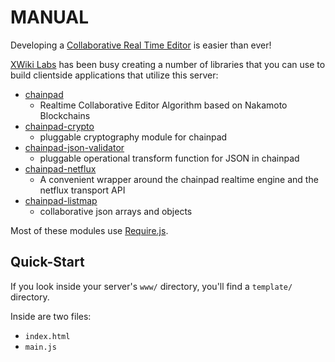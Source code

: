 # MANUAL

Developing a [Collaborative Real Time Editor](https://en.wikipedia.org/wiki/Collaborative_real-time_editor) is easier than ever!

[XWiki Labs](http://labs.xwiki.com/) has been busy creating a number of libraries that you can use to build clientside applications that utilize this server:

* [chainpad](https://github.com/xwiki-contrib/chainpad)
  - Realtime Collaborative Editor Algorithm based on Nakamoto Blockchains
* [chainpad-crypto](https://github.com/xwiki-labs/chainpad-crypto)
  - pluggable cryptography module for chainpad
* [chainpad-json-validator](https://github.com/xwiki-labs/chainpad-json-validator)
  - pluggable operational transform function for JSON in chainpad
* [chainpad-netflux](https://github.com/xwiki-labs/chainpad-netflux)
  - A convenient wrapper around the chainpad realtime engine and the netflux transport API
* [chainpad-listmap](https://github.com/xwiki-labs/chainpad-listmap)
  - collaborative json arrays and objects

Most of these modules use [Require.js](http://requirejs.org/).

## Quick-Start

If you look inside your server's `www/` directory, you'll find a `template/` directory.

Inside are two files:

* `index.html`
* `main.js`


